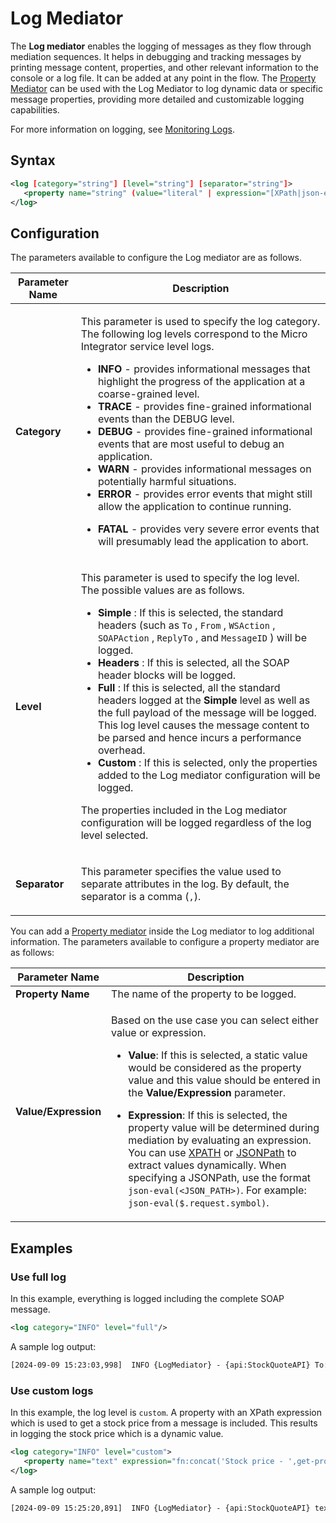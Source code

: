 # Log Mediator

The **Log mediator** enables the logging of messages as they flow through mediation sequences. It helps in debugging and tracking messages by printing message content, properties, and other relevant information to the console or a log file. It can be added at any point in the flow. The [Property Mediator]({{base_path}}/reference/mediators/property-mediator) can be used with the Log Mediator to log dynamic data or specific message properties, providing more detailed and customizable logging capabilities.

For more information on logging, see [Monitoring Logs]({{base_path}}/observe-and-manage/classic-observability-logs/monitoring-logs/).

## Syntax

```xml
<log [category="string"] [level="string"] [separator="string"]>
   <property name="string" (value="literal" | expression="[XPath|json-eval(JSON Path)]")/>+
</log>
```

## Configuration

The parameters available to configure the Log mediator are as
follows.

<table>
<thead>
<tr class="header">
<th>Parameter Name</th>
<th>Description</th>
</tr>
</thead>
<tbody>
<tr class="odd">
<td><strong>Category</strong></td>
<td><p>This parameter is used to specify the log category. The following log levels correspond to the Micro Integrator service level logs.</p>
<ul>
<li><strong>INFO</strong> - provides informational messages that highlight the progress of the application at a coarse-grained level.</li>
<li><strong>TRACE</strong> - provides fine-grained informational events than the DEBUG level.</li>
<li><strong>DEBUG</strong> - provides fine-grained informational events that are most useful to debug an application.</li>
<li><strong>WARN</strong> - provides informational messages on potentially harmful situations.</li>
<li><strong>ERROR</strong> - provides error events that might still allow the application to continue running.</li>
<li><p><strong>FATAL</strong> - provides very severe error events that will presumably lead the application to abort.</p></li>
</ul></td>
</tr>
<tr class="even">
<td>
<p><strong>Level</strong></p>
</td>
<td>
<p>This parameter is used to specify the log level. The possible values are as follows.</p>
<ul>
<li><strong>Simple</strong> : If this is selected, the standard headers (such as <code>To</code> , <code>From</code> , <code>WSAction</code> , <code>SOAPAction</code> , <code>ReplyTo</code> , and <code>MessageID</code> ) will be logged.</li>
<li><strong>Headers</strong> : If this is selected, all the SOAP header blocks will be logged.</li>
<li><strong>Full</strong> : If this is selected, all the standard headers logged at the <strong>Simple</strong> level as well as the full payload of the message will be logged. This log level causes the message content to be parsed and hence incurs a performance overhead.</li>
<li><strong>Custom</strong> : If this is selected, only the properties added to the Log mediator configuration will be logged.</li>
</ul>
<p>The properties included in the Log mediator configuration will be logged regardless of the log level selected.</p>
</td>
</tr>
<tr class="odd">
<td><strong>Separator</strong></td>
<td>
<p>This parameter specifies the value used to separate attributes in the log. By default, the separator is a comma (<code>,</code>).</p></td>
</tr>
</tbody>
</table>

You can add a [Property mediator]({{base_path}}/reference/mediators/property-mediator) inside the Log mediator to log additional information. The parameters available to configure a property mediator are as follows:

<table>
<thead>
<tr class="header">
<th>Parameter Name</th>
<th>Description</th>
</tr>
</thead>
<tbody>
<tr class="odd">
<td><strong>Property Name</strong></td>
<td>The name of the property to be logged.</td>
</tr>
<tr class="odd">
<td><strong>Value/Expression</strong></td>
<td><p>Based on the use case you can select either value or expression.</p>
<ul>
<li><strong>Value</strong>: If this is selected, a static value would be considered as the property value and this value should be entered in the <strong>Value/Expression</strong> parameter.</li>
<li><p><strong>Expression</strong>: If this is selected, the property value will be determined during mediation by evaluating an expression. You can use <a href="{{base_path}}/reference/synapse-properties/expressions/#xpath-expressions">XPATH</a> or <a href="{{base_path}}/reference/synapse-properties/expressions/#jsonpath-expressions">JSONPath</a> to extract values dynamically. When specifying a JSONPath, use the format <code>json-eval(&lt;JSON_PATH&gt;)</code>. For example: <code>json-eval($.request.symbol)</code>.</p></li>
</ul></td>
</tr>
</tbody>
</table>

## Examples

### Use full log

In this example, everything is logged including the complete SOAP
message.

```xml
<log category="INFO" level="full"/>
```

A sample log output:
```xml
[2024-09-09 15:23:03,998]  INFO {LogMediator} - {api:StockQuoteAPI} To: /stockQuote/getQuote, MessageID: urn:uuid:1f871a99-c7cc-4497-a767-945e4d5fd2c8, correlation_id: 1f871a99-c7cc-4497-a767-945e4d5fd2c8, Direction: request, Payload: { "symbol" : "IBM"}
```

### Use custom logs

In this example, the log level is `custom`. A property
with an XPath expression which is used to get a stock price from a
message is included. This results in logging the stock price which is a
dynamic value.

```xml 
<log category="INFO" level="custom">
   <property name="text" expression="fn:concat('Stock price - ',get-property('stock_price'))"/>
</log>
```
A sample log output:
```xml
[2024-09-09 15:25:20,891]  INFO {LogMediator} - {api:StockQuoteAPI} text = Stock price - 125.00
```